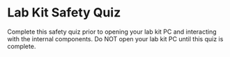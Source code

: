 # Lab Kit Safety Quiz

Complete this safety quiz prior to opening your lab kit PC and interacting with the internal components. Do NOT open your lab kit PC until this quiz is complete.
